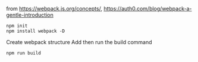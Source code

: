 
from https://webpack.js.org/concepts/, https://auth0.com/blog/webpack-a-gentle-introduction

```shell
npm init
npm install webpack -D
```

Create webpack structure
Add then run the build command

```shell
npm run build
```

